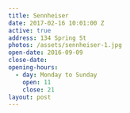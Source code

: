 ```yaml
---
title: Sennheiser
date: 2017-02-16 10:01:00 Z
active: true
address: 134 Spring St
photos: /assets/sennheiser-1.jpg
open-date: 2016-09-09
close-date:
opening-hours:
  - day: Monday to Sunday
    open: 11
    close: 21
layout: post
---
```

